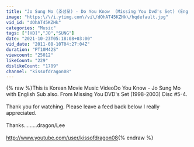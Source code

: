 ```yaml
---
title: "Jo Sung Mo (조성모) - Do You Know  (Missing You Dvd's Set) (Eng Sub)"
image: "https:\/\/i.ytimg.com\/vi\/dOhAT45KZHk\/hqdefault.jpg"
vid_id: "dOhAT45KZHk"
categories: "Music"
tags: ["[HD]","JO","SUNG"]
date: "2021-10-23T05:18:08+03:00"
vid_date: "2011-08-10T04:27:04Z"
duration: "PT10M42S"
viewcount: "25012"
likeCount: "229"
dislikeCount: "1789"
channel: "kissofdragon08"
---
```

{% raw %}This is Korean Movie Music VideoDo You Know - Jo Sung Mo  with English Sub also. From Missing You DVD's Set (1998-2003) Disc #5-4.<br /><br />Thank you for watching. Please leave a feed back below I really appreciated.<br /><br />Thanks.........dragon/Lee<br /><br /><a rel="nofollow" target="blank" href="http://www.youtube.com/user/kissofdragon08">http://www.youtube.com/user/kissofdragon08</a>{% endraw %}
